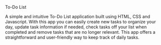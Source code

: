 To-Do List

A simple and intuitive To-Do List application built using HTML, CSS and Javascript.
With this app you can easily create new tasks to organize your day, update task information if needed, check tasks off your list when completed and remove tasks that are no longer relevant.
This app offers a straightforward and user-friendly way to keep track of daily tasks.
